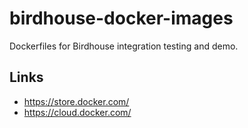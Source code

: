 # birdhouse-docker-images
Dockerfiles for Birdhouse integration testing and demo.


## Links

* https://store.docker.com/
* https://cloud.docker.com/
